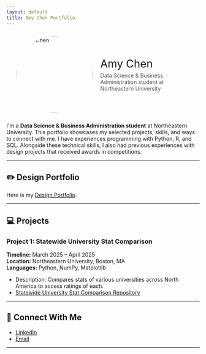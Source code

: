 ```yaml
---
layout: default
title: Amy Chen Portfolio
---
```

<link rel="stylesheet" href="{{ site.baseurl }}/assets/css/style.css">

<div style="display: flex; align-items: center; gap: 20px; margin: 25px;">
  <img src="{{ site.baseurl }}/PIC.JPG" alt="Amy Chen" style="width: 200px; border-radius: 50%; flex-shrink: 0;">
  <div>
    <h1 style="margin: 0; font-weight: normal;">Amy Chen</h1>
    <p style="margin: 5px 0 0 0; color: #555;">Data Science & Business Administration student at Northeastern University</p>
  </div>
</div>

I'm a **Data Science & Business Administration student** at Northeastern University. This portfolio showcases my selected projects, skills, and ways to connect with me. I have experiences programming with Python, R, and SQL. Alongside these technical skills, I also had previous experiences with design projects that received awards in competitions.

---
## ✏️ Design Portfolio 

Here is my [Design Portfolio](https://amychen4399.wixsite.com/designportfolio). 

---
## 💻 Projects 
### Project 1: Statewide University Stat Comparison
**Timeline:** March 2025 – April 2025  
**Location:** Northeastern University, Boston, MA  
**Languages:** Python, NumPy, Matplotlib  

- Description: Compares stats of various universities across North America to access ratings of each. 
- [Statewide University Stat Comparison Repository](https://github.com/AdamLi111/nationwide_university_stat_analysis)

---

## 🔗 Connect With Me

- [LinkedIn](http://linkedin.com/in/amy-chen-6651ab282)  
- [Email](mailto:amychen4399.work@gmail.com)
  
---
